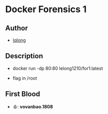 # Docker Forensics 1

## Author

- [lqlong](http://)

## Description

- docker run -dp 80:80 lelong1210/for1:latest

- flag in /root

## First Blood

- 🩸: **vovanbao.1808**
